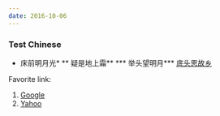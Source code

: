 ```yaml
---
date: 2016-10-06
---
```


### Test Chinese 

* 床前明月光*
** 疑是地上霜**
*** 举头望明月***
[底头思故乡](https://www.youtube.com/watch?v=UUgdbqt2ON0)

Favorite link:  

1. [Google](http://google.com)
1. [Yahoo](http://yahoo.com)

